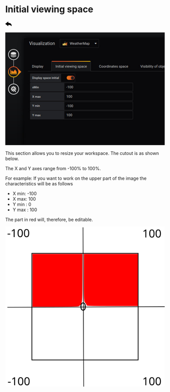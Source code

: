 
# Initial viewing space
[![](../../screenshots/other/Go-back.png)](README.md)

![display](../../screenshots/editor/initial/initial-view-space.jpg)


This section allows you to resize your workspace. The cutout is as shown below.

The X and Y axes range from -100% to 100%. 

For example:
If you want to work on the upper part of the image the characteristics will be as follows
- X min: -100
- X max: 100
- Y min : 0
- Y max : 100

The part in red will, therefore, be editable. 

![decoupage](../../screenshots/editor/initial/initial-decoupage.svg)
